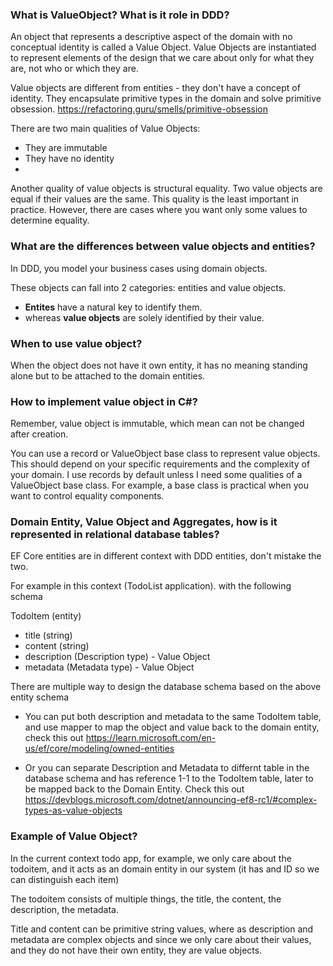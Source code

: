 ### What is ValueObject? What is it role in DDD?

An object that represents a descriptive aspect of the domain with no conceptual identity is called a Value Object. 
Value Objects are instantiated to represent elements of the design that we care about only for what they are, not who or which they are.

Value objects are different from entities - they don't have a concept of identity. 
They encapsulate primitive types in the domain and solve primitive obsession.
https://refactoring.guru/smells/primitive-obsession

There are two main qualities of Value Objects:

- They are immutable
- They have no identity
- 
Another quality of value objects is structural equality. Two value objects are equal if their values are the same. This quality is the least important in practice.
However, there are cases where you want only some values to determine equality.
### What are the differences between value objects and entities?
In DDD, you model your business cases using domain objects. 

These objects can fall into 2 categories: entities and value objects. 
- <b>Entites</b> have a natural key to identify them.
- whereas <b>value objects</b> are solely identified by their value.

### When to use value object?

When the object does not have it own entity, it has no meaning standing alone but to be attached to the domain entities.

### How to implement value object in C#?

Remember, value object is immutable, which mean can not be changed after creation.

You can use a record or ValueObject base class to represent value objects. 
This should depend on your specific requirements and the complexity of your domain. 
I use records by default unless I need some qualities of a ValueObject base class. For example, 
a base class is practical when you want to control equality components.

### Domain Entity, Value Object and Aggregates, how is it represented in relational database tables?

EF Core entities are in different context with DDD entities, don't mistake the two.

For example in this context (TodoList application). with the following schema

TodoItem (entity)
- title (string)
- content (string)
- description (Description type) - Value Object
- metadata (Metadata type) - Value Object

There are multiple way to design the database schema based on the above entity schema

- You can put both description and metadata to the same TodoItem table, 
and use mapper to map the object and value back to the domain entity, check this out https://learn.microsoft.com/en-us/ef/core/modeling/owned-entities

- Or you can separate Description and Metadata to differnt table in the database schema and
has reference 1-1 to the TodoItem table, later to be mapped back to the Domain Entity. Check this out https://devblogs.microsoft.com/dotnet/announcing-ef8-rc1/#complex-types-as-value-objects


### Example of Value Object?
In the current context todo app, for example, we only care about the todoitem,
and it acts as an domain entity in our system (it has and ID so we can distinguish each item)

The todoitem consists of multiple things, the title, the content, the description, the metadata.

Title and content can be primitive string values, where as description and metadata are complex objects and since we only care about their values,
and they do not have their own entity, they are value objects.
